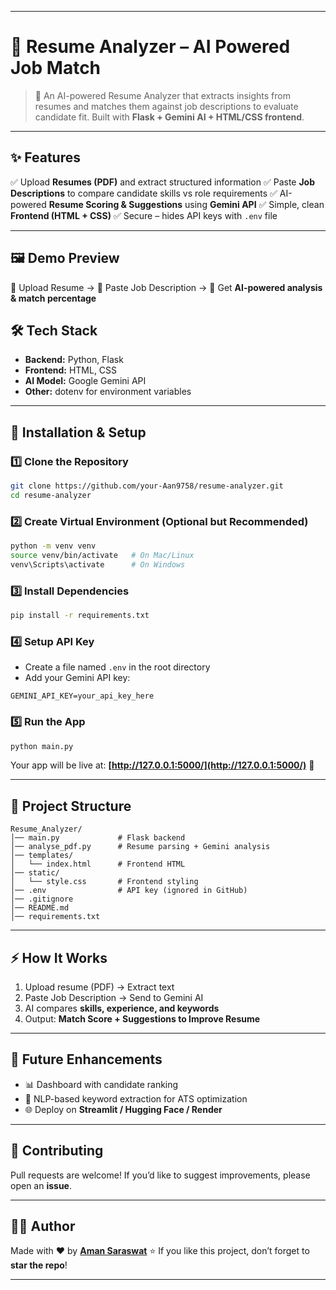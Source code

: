 
---

# 📄 Resume Analyzer – AI Powered Job Match

> 🚀 An AI-powered Resume Analyzer that extracts insights from resumes and matches them against job descriptions to evaluate candidate fit.
> Built with **Flask + Gemini AI + HTML/CSS frontend**.

---

## ✨ Features

✅ Upload **Resumes (PDF)** and extract structured information
✅ Paste **Job Descriptions** to compare candidate skills vs role requirements
✅ AI-powered **Resume Scoring & Suggestions** using **Gemini API**
✅ Simple, clean **Frontend (HTML + CSS)**
✅ Secure – hides API keys with `.env` file

---

## 🖼️ Demo Preview

🔹 Upload Resume →
🔹 Paste Job Description →
🔹 Get **AI-powered analysis & match percentage**


## 🛠️ Tech Stack

* **Backend:** Python, Flask
* **Frontend:** HTML, CSS
* **AI Model:** Google Gemini API
* **Other:** dotenv for environment variables

---

## 🚀 Installation & Setup

### 1️⃣ Clone the Repository

```bash
git clone https://github.com/your-Aan9758/resume-analyzer.git
cd resume-analyzer
```

### 2️⃣ Create Virtual Environment (Optional but Recommended)

```bash
python -m venv venv
source venv/bin/activate   # On Mac/Linux
venv\Scripts\activate      # On Windows
```

### 3️⃣ Install Dependencies

```bash
pip install -r requirements.txt
```

### 4️⃣ Setup API Key

* Create a file named `.env` in the root directory
* Add your Gemini API key:

```
GEMINI_API_KEY=your_api_key_here
```

### 5️⃣ Run the App

```bash
python main.py
```

Your app will be live at: **[http://127.0.0.1:5000/](http://127.0.0.1:5000/)** 🎉

---

## 📂 Project Structure

```
Resume_Analyzer/
│── main.py             # Flask backend
│── analyse_pdf.py      # Resume parsing + Gemini analysis
│── templates/
│   └── index.html      # Frontend HTML
│── static/
│   └── style.css       # Frontend styling
│── .env                # API key (ignored in GitHub)
│── .gitignore
│── README.md
│── requirements.txt
```

---

## ⚡ How It Works

1. Upload resume (PDF) → Extract text
2. Paste Job Description → Send to Gemini AI
3. AI compares **skills, experience, and keywords**
4. Output: **Match Score + Suggestions to Improve Resume**

---

## 🌟 Future Enhancements

* 📊 Dashboard with candidate ranking
* 📍 NLP-based keyword extraction for ATS optimization
* 🌐 Deploy on **Streamlit / Hugging Face / Render**

---

## 🤝 Contributing

Pull requests are welcome!
If you’d like to suggest improvements, please open an **issue**.

---

## 👨‍💻 Author

Made with ❤️ by **[Aman Saraswat](https://github.com/your-Aan9758)**
⭐ If you like this project, don’t forget to **star the repo**!

---


